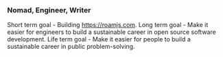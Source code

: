 ### Nomad, Engineer, Writer

Short term goal - Building https://roamjs.com.
Long term goal - Make it easier for engineers to build a sustainable career in open source software development.
Life term goal - Make it easier for people to build a sustainable career in public problem-solving.
